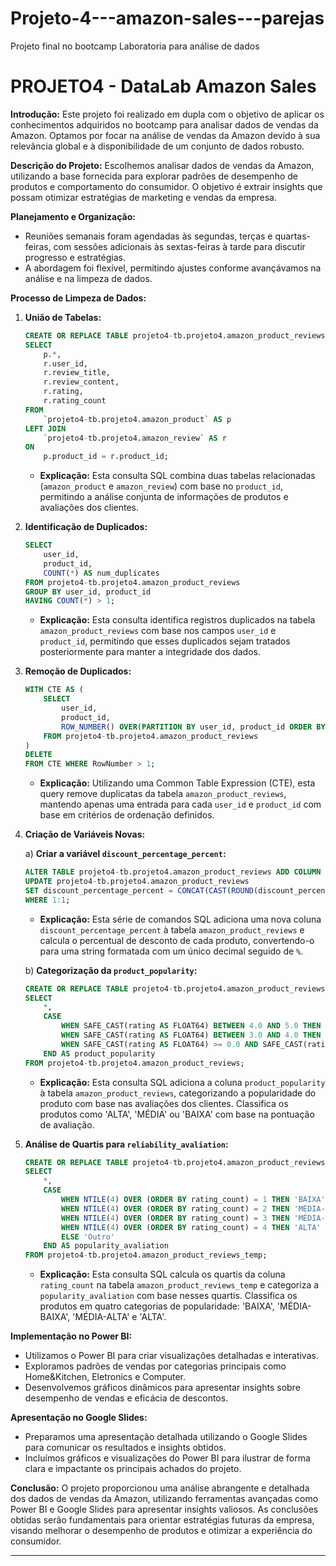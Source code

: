 # Projeto-4---amazon-sales---parejas
Projeto final no bootcamp Laboratoria para análise de dados
# PROJETO4 - DataLab Amazon Sales

**Introdução:**
Este projeto foi realizado em dupla com o objetivo de aplicar os conhecimentos adquiridos no bootcamp para analisar dados de vendas da Amazon. Optamos por focar na análise de vendas da Amazon devido à sua relevância global e à disponibilidade de um conjunto de dados robusto.

**Descrição do Projeto:**
Escolhemos analisar dados de vendas da Amazon, utilizando a base fornecida para explorar padrões de desempenho de produtos e comportamento do consumidor. O objetivo é extrair insights que possam otimizar estratégias de marketing e vendas da empresa.

**Planejamento e Organização:**
- Reuniões semanais foram agendadas às segundas, terças e quartas-feiras, com sessões adicionais às sextas-feiras à tarde para discutir progresso e estratégias.
- A abordagem foi flexível, permitindo ajustes conforme avançávamos na análise e na limpeza de dados.

**Processo de Limpeza de Dados:**

1. **União de Tabelas:**
   ```sql
   CREATE OR REPLACE TABLE projeto4-tb.projeto4.amazon_product_reviews AS
   SELECT
       p.*,
       r.user_id,
       r.review_title,
       r.review_content,
       r.rating,
       r.rating_count
   FROM
       `projeto4-tb.projeto4.amazon_product` AS p
   LEFT JOIN
       `projeto4-tb.projeto4.amazon_review` AS r
   ON
       p.product_id = r.product_id;
   ```
   - **Explicação:** Esta consulta SQL combina duas tabelas relacionadas (`amazon_product` e `amazon_review`) com base no `product_id`, permitindo a análise conjunta de informações de produtos e avaliações dos clientes.

2. **Identificação de Duplicados:**
   ```sql
   SELECT
       user_id,
       product_id,
       COUNT(*) AS num_duplicates
   FROM projeto4-tb.projeto4.amazon_product_reviews
   GROUP BY user_id, product_id
   HAVING COUNT(*) > 1;
   ```
   - **Explicação:** Esta consulta identifica registros duplicados na tabela `amazon_product_reviews` com base nos campos `user_id` e `product_id`, permitindo que esses duplicados sejam tratados posteriormente para manter a integridade dos dados.

3. **Remoção de Duplicados:**
   ```sql
   WITH CTE AS (
       SELECT
           user_id,
           product_id,
           ROW_NUMBER() OVER(PARTITION BY user_id, product_id ORDER BY (SELECT NULL)) AS RowNumber
       FROM projeto4-tb.projeto4.amazon_product_reviews
   )
   DELETE
   FROM CTE WHERE RowNumber > 1;
   ```
   - **Explicação:** Utilizando uma Common Table Expression (CTE), esta query remove duplicatas da tabela `amazon_product_reviews`, mantendo apenas uma entrada para cada `user_id` e `product_id` com base em critérios de ordenação definidos.

4. **Criação de Variáveis Novas:**

   a) **Criar a variável `discount_percentage_percent`:**
   ```sql
   ALTER TABLE projeto4-tb.projeto4.amazon_product_reviews ADD COLUMN discount_percentage_percent STRING;
   UPDATE projeto4-tb.projeto4.amazon_product_reviews
   SET discount_percentage_percent = CONCAT(CAST(ROUND(discount_percentage * 100, 1) AS STRING), '%')
   WHERE 1:1;
   ```
   - **Explicação:** Esta série de comandos SQL adiciona uma nova coluna `discount_percentage_percent` à tabela `amazon_product_reviews` e calcula o percentual de desconto de cada produto, convertendo-o para uma string formatada com um único decimal seguido de `%`.

   b) **Categorização da `product_popularity`:**
   ```sql
   CREATE OR REPLACE TABLE projeto4-tb.projeto4.amazon_product_reviews AS
   SELECT
       *,
       CASE
           WHEN SAFE_CAST(rating AS FLOAT64) BETWEEN 4.0 AND 5.0 THEN 'ALTA'
           WHEN SAFE_CAST(rating AS FLOAT64) BETWEEN 3.0 AND 4.0 THEN 'MÉDIA'
           WHEN SAFE_CAST(rating AS FLOAT64) >= 0.0 AND SAFE_CAST(rating AS FLOAT64) < 3.0 THEN 'BAIXA'
       END AS product_popularity
   FROM projeto4-tb.projeto4.amazon_product_reviews;
   ```
   - **Explicação:** Esta consulta SQL adiciona a coluna `product_popularity` à tabela `amazon_product_reviews`, categorizando a popularidade do produto com base nas avaliações dos clientes. Classifica os produtos como 'ALTA', 'MÉDIA' ou 'BAIXA' com base na pontuação de avaliação.

5. **Análise de Quartis para `reliability_avaliation`:**
   ```sql
   CREATE OR REPLACE TABLE projeto4-tb.projeto4.amazon_product_reviews AS
   SELECT
       *,
       CASE
           WHEN NTILE(4) OVER (ORDER BY rating_count) = 1 THEN 'BAIXA'
           WHEN NTILE(4) OVER (ORDER BY rating_count) = 2 THEN 'MÉDIA-BAIXA'
           WHEN NTILE(4) OVER (ORDER BY rating_count) = 3 THEN 'MÉDIA-ALTA'
           WHEN NTILE(4) OVER (ORDER BY rating_count) = 4 THEN 'ALTA'
           ELSE 'Outro'
       END AS popularity_avaliation
   FROM projeto4-tb.projeto4.amazon_product_reviews_temp;
   ```
   - **Explicação:** Esta consulta SQL calcula os quartis da coluna `rating_count` na tabela `amazon_product_reviews_temp` e categoriza a `popularity_avaliation` com base nesses quartis. Classifica os produtos em quatro categorias de popularidade: 'BAIXA', 'MÉDIA-BAIXA', 'MÉDIA-ALTA' e 'ALTA'.

**Implementação no Power BI:**
- Utilizamos o Power BI para criar visualizações detalhadas e interativas.
- Exploramos padrões de vendas por categorias principais como Home&Kitchen, Eletronics e Computer.
- Desenvolvemos gráficos dinâmicos para apresentar insights sobre desempenho de vendas e eficácia de descontos.

**Apresentação no Google Slides:**
- Preparamos uma apresentação detalhada utilizando o Google Slides para comunicar os resultados e insights obtidos.
- Incluímos gráficos e visualizações do Power BI para ilustrar de forma clara e impactante os principais achados do projeto.

**Conclusão:**
O projeto proporcionou uma análise abrangente e detalhada dos dados de vendas da Amazon, utilizando ferramentas avançadas como Power BI e Google Slides para apresentar insights valiosos. As conclusões obtidas serão fundamentais para orientar estratégias futuras da empresa, visando melhorar o desempenho de produtos e otimizar a experiência do consumidor.

---
